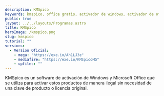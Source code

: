 ```yaml
---
description: KMSpico
keywords: kmspico, office gratis, activador de windows, activador de office, crack windows, crack office, licencia windows, licencia office
public: true
layout: ../../layouts/Programas.astro
title: KMSpico
heroImage: /kmspico.png
slug: kmspico
tutorial: ""
versions:
  - Version Oficial:
    - mega: "https://exe.io/Ah1LJ3e"
    - mediafire: "https://exe.io/KMSpicoMG"
    - upfiles: ""
---
```


KMSpico es un software de activación de Windows y Microsoft Office que se utiliza para activar estos productos de manera ilegal sin necesidad de una clave de producto o licencia original.
